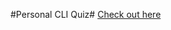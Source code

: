 #Personal CLI Quiz#
<a href="https://replit.com/@nilisha05/project1?embed=1&output=1">Check out here</a>

